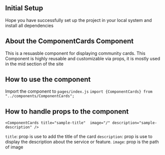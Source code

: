 ## Initial Setup

Hope you have successfully set up the project in your local system and install all dependencies

## About the ComponentCards Component

This is a resuasble component for displaying community cards. This Component is highly reusable and customizable via props, it is mostly used in the mid section of the site

## How to use the component

Import the component to `pages/index.js`
`import {ComponentCards} from "../components/ComponentCards";`

## How to handle props to the component

```
<ComponentCards title="sample-title"  image="/" description="sample-description" />
```

`title`: prop is use to add the title of the card
`description`: prop is use to display the description about the service or feature.
`image`: prop is the path of image

